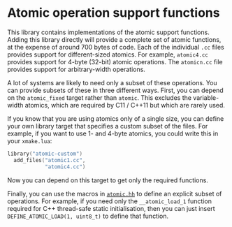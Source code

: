 Atomic operation support functions
==================================

This library contains implementations of the atomic support functions.
Adding this library directly will provide a complete set of atomic functions, at the expense of around 700 bytes of code.
Each of the individual `.cc` files provides support for different-sized atomics.
For example, `atomic4.cc` provides support for 4-byte (32-bit) atomic operations.
The `atomicn.cc` file provides support for arbitrary-width operations.

A lot of systems are likely to need only a subset of these operations.
You can provide subsets of these in three different ways.
First, you can depend on the `atomic_fixed` target rather than `atomic`.
This excludes the variable-width atomics, which are required by C11 / C++11 but which are rarely used.

If you know that you are using atomics only of a single size, you can define your own library target that specifies a custom subset of the files.
For example, if you want to use 1- and 4-byte atomics, you could write this in your `xmake.lua`:

```lua
library("atomic-custom")
  add_files("atomic1.cc",
            "atomic4.cc")
```

Now you can depend on this target to get only the required functions.

Finally, you can use the macros in [`atomic.hh`](atomic.hh) to define an explicit subset of operations.
For example, if you need only the `__atomic_load_1` function required for C++ thread-safe static initialisation, then you can just insert `DEFINE_ATOMIC_LOAD(1, uint8_t)` to define that function.

